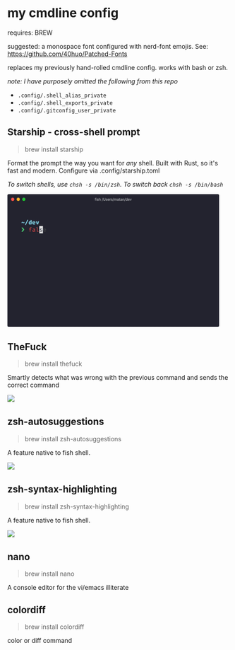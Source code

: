 # my cmdline config
requires: BREW

suggested: a monospace font configured with nerd-font emojis. See: https://github.com/40huo/Patched-Fonts

replaces my previously hand-rolled cmdline config. works with bash or zsh.

_note: I have purposely omitted the following from this repo_

* `.config/.shell_alias_private` 
* `.config/.shell_exports_private`
* `.config/.gitconfig_user_private`

## Starship - cross-shell prompt
> brew install starship

Format the prompt the way you want for *any* shell. Built with Rust, so it's fast and modern.
Configure via .config/starship.toml

_To switch shells, use `chsh -s /bin/zsh`. To switch back `chsh -s /bin/bash`_

<img src="https://raw.githubusercontent.com/starship/starship/master/media/demo.gif" width="480" >


## TheFuck
> brew install thefuck

Smartly detects what was wrong with the previous command and sends the correct command

<img src="https://raw.githubusercontent.com/nvbn/thefuck/master/example.gif" width="480" >


## zsh-autosuggestions
> brew install zsh-autosuggestions

A feature native to fish shell.

<img src="https://camo.githubusercontent.com/8135e25b744f29e5fd83964eded4bd255aa1da74/68747470733a2f2f61736369696e656d612e6f72672f612f33373339302e706e67" width="480" >


## zsh-syntax-highlighting
> brew install zsh-syntax-highlighting

A feature native to fish shell.

<img src="https://static.lwn.net/images/2013/11-fish-shell.png" width="480" >

## nano
> brew install nano

A console editor for the vi/emacs illiterate

## colordiff
> brew install colordiff

color or diff command
